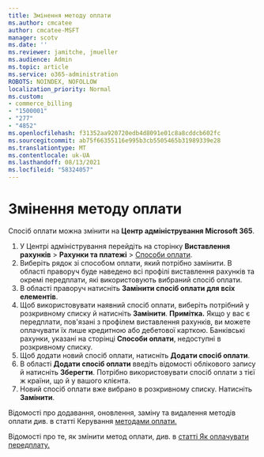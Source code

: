 ```yaml
---
title: Змінення методу оплати
ms.author: cmcatee
author: cmcatee-MSFT
manager: scotv
ms.date: ''
ms.reviewer: jamitche, jmueller
ms.audience: Admin
ms.topic: article
ms.service: o365-administration
ROBOTS: NOINDEX, NOFOLLOW
localization_priority: Normal
ms.custom:
- commerce_billing
- "1500001"
- "277"
- "4852"
ms.openlocfilehash: f31352aa920720edb4d8091e01c8a8cddcb602fc
ms.sourcegitcommit: ab75f66355116e995b3cb5505465b31989339e28
ms.translationtype: MT
ms.contentlocale: uk-UA
ms.lasthandoff: 08/13/2021
ms.locfileid: "58324057"
---
```

# <a name="change-payment-method"></a>Змінення методу оплати

Спосіб оплати можна змінити на **Центр адміністрування Microsoft 365**.
  
1. У Центрі адміністрування перейдіть на сторінку **Виставлення рахунків** > **Рахунки та платежі** > [Способи оплати](https://go.microsoft.com/fwlink/p/?linkid=2018806).
2. Виберіть рядок зі способом оплати, який потрібно замінити. В області праворуч буде наведено всі профілі виставлення рахунків та окремі передплати, які використовують вибраний спосіб оплати.
3. В області праворуч натисніть **Замінити спосіб оплати для всіх елементів**.
4. Щоб використовувати наявний спосіб оплати, виберіть потрібний у розкривному списку й натисніть **Замінити**.
    **Примітка.** Якщо у вас є передплати, пов'язані з профілем виставлення рахунків, ви можете оплачувати їх лише кредитною або дебетової карткою. Банківські рахунки, указані на сторінці **Способи оплати**, недоступні в розкривному списку.
5. Щоб додати новий спосіб оплати, натисніть **Додати спосіб оплати**.
6. В області **Додати спосіб оплати** введіть відомості облікового запису й натисніть **Зберегти**. Потрібно використовувати спосіб оплати з тієї ж країни, що й у вашого клієнта.
7. Новий спосіб оплати вже вибрано в розкривному списку. Натисніть **Замінити**.

Відомості про додавання, оновлення, заміну та видалення методів оплати див. в статті Керування [методами оплати.](https://docs.microsoft.com/microsoft-365/commerce/billing-and-payments/manage-payment-methods)

Відомості про те, як змінити метод оплати, див. в [статті Як оплачувати передплату.](https://docs.microsoft.com/microsoft-365/commerce/billing-and-payments/pay-for-your-subscription)